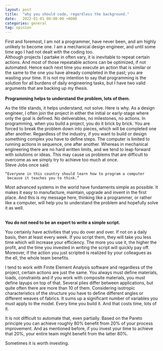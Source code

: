 ```yaml
---
layout: post
title:  "why you should code, regardless the background."
date:   2022-01-01 00:00:00 +0000
categories: general
tag: opinion
---
```

First and foremost, I am not a programmer, have never been, and am highly unlikely to become one. 
I am a mechanical design engineer, and until some time ago I had not dealt with the coding too. <br>
Although projects I partake in often vary, it is inevitable to repeat certain actions. 
And most of those repeatable actions can be optimized, if not automated. 
Hence each next time you execute an action that is similar or the same to the one you have already completed in the past; 
you are wasting your time.
It is not my intention to say that programming is the solution for all burdens of daily engineering tasks, 
but I have two valid arguments that are backing up my thesis.
<br><br>
**Programming helps to understand the problem, lots of them.**<br>

As the title stands, it helps understand, not solve. Here is why. As a design engineer, I often join the project in either the initial or early-stage where only the goal is defined. No deliverables, no milestones, no actions. In programming, when you build a project, you do it brick by brick. You are forced to break the problem down into pieces, which will be completed one after another. Regardless of the industry, if you want to build or design something complex you have to define steps. 
The computer is limited to running actions in sequence, one after another. Whereas in mechanical engineering there are no hard written limits, and we tend to leap forward with solutions or ideas. This may cause us problems that are difficult to overcome as we simply try to achieve too much at once. <br>
Steve Jobs once said: <br>
```
“Everyone in this country should learn how to program a computer
 because it teaches you to think.”
```

Most advanced systems in the world have fundaments simple as possible. It makes it easy to manufacture, maintain, upgrade and invent in the first place. And this is my message here, thinking like a programmer, or rather like a computer, will help you to understand the problem and hopefully solve it as well.
<br><br>



**You do not need to be an expert to write a simple script.**<br>

You certainly have activities that you do over and over. If not on a daily basis, then at least every week. 
If you script them, they will take you less time which will increase your efficiency. 
The more you use it, the higher the profit, and the time you invested in writing the script will quickly pay off. 
Moreover, if the action you just scripted is realized by your colleagues as the ell, the whole team benefits. 

I tend to work with Finite Element Analysis software and regardless of the project, certain actions are just the same. 
You always must define materials, loads, constraints and if you work with composite materials, 
you must define layups on top of that. Several plies differ between applications, 
but quite often there are more than 10 of them. 
Considering isotropic characteristics of the structure you have to 
define different angles or different weaves of fabrics. It sums up a significant number of variables you must apply 
to the model.  Every time you build it. And that costs time, lots of it.

It is not difficult to automate that, even partially. Based on the Pareto principle you can achieve roughly 80% 
benefit from 20% of your process improvement. And as mentioned before, if you invest your time to achieve that 20%, 
your entire team might benefit from the latter 80%.

Sometimes it is worth investing.
